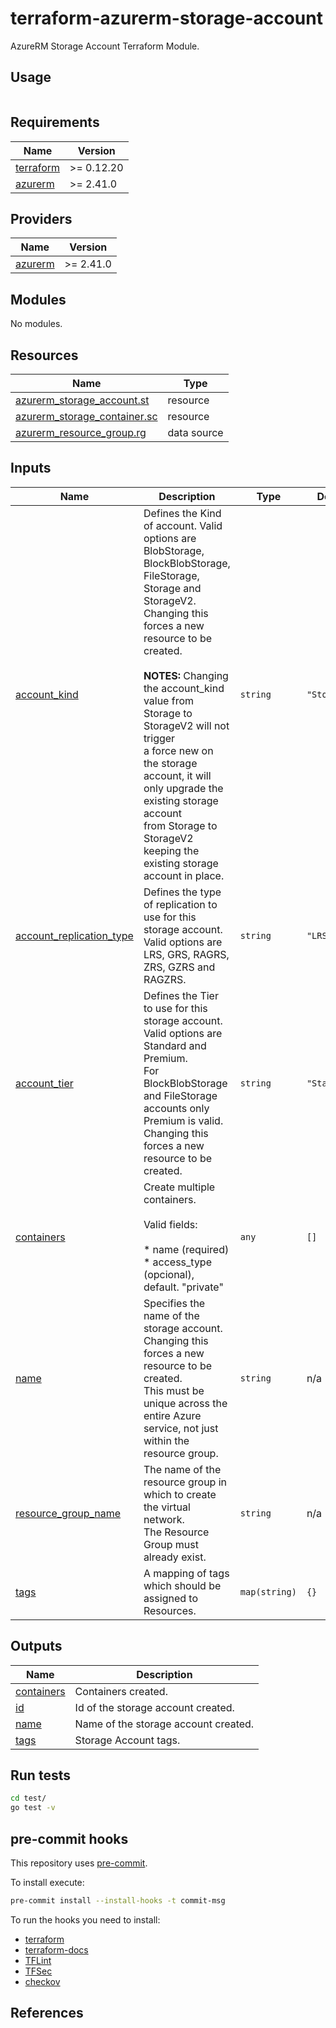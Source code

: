 # terraform-azurerm-storage-account

AzureRM Storage Account Terraform Module.

## Usage

```hcl:examples/basic/main.tf
```

<!-- BEGINNING OF PRE-COMMIT-TERRAFORM DOCS HOOK -->
## Requirements

| Name | Version |
|------|---------|
| <a name="requirement_terraform"></a> [terraform](#requirement\_terraform) | >= 0.12.20 |
| <a name="requirement_azurerm"></a> [azurerm](#requirement\_azurerm) | >= 2.41.0 |

## Providers

| Name | Version |
|------|---------|
| <a name="provider_azurerm"></a> [azurerm](#provider\_azurerm) | >= 2.41.0 |

## Modules

No modules.

## Resources

| Name | Type |
|------|------|
| [azurerm_storage_account.st](https://registry.terraform.io/providers/hashicorp/azurerm/latest/docs/resources/storage_account) | resource |
| [azurerm_storage_container.sc](https://registry.terraform.io/providers/hashicorp/azurerm/latest/docs/resources/storage_container) | resource |
| [azurerm_resource_group.rg](https://registry.terraform.io/providers/hashicorp/azurerm/latest/docs/data-sources/resource_group) | data source |

## Inputs

| Name | Description | Type | Default | Required |
|------|-------------|------|---------|:--------:|
| <a name="input_account_kind"></a> [account\_kind](#input\_account\_kind) | Defines the Kind of account. Valid options are BlobStorage, BlockBlobStorage, FileStorage, Storage and StorageV2.<br>Changing this forces a new resource to be created.<br><br>**NOTES:** Changing the account\_kind value from Storage to StorageV2 will not trigger<br>a force new on the storage account, it will only upgrade the existing storage account<br>from Storage to StorageV2 keeping the existing storage account in place. | `string` | `"StorageV2"` | no |
| <a name="input_account_replication_type"></a> [account\_replication\_type](#input\_account\_replication\_type) | Defines the type of replication to use for this storage account.<br>Valid options are LRS, GRS, RAGRS, ZRS, GZRS and RAGZRS. | `string` | `"LRS"` | no |
| <a name="input_account_tier"></a> [account\_tier](#input\_account\_tier) | Defines the Tier to use for this storage account.<br>Valid options are Standard and Premium.<br>For BlockBlobStorage and FileStorage accounts only Premium is valid.<br>Changing this forces a new resource to be created. | `string` | `"Standard"` | no |
| <a name="input_containers"></a> [containers](#input\_containers) | Create multiple containers.<br><br>Valid fields:<br><br>* name (required)<br>* access\_type (opcional), default. "private" | `any` | `[]` | no |
| <a name="input_name"></a> [name](#input\_name) | Specifies the name of the storage account.<br>Changing this forces a new resource to be created.<br>This must be unique across the entire Azure service, not just within the resource group. | `string` | n/a | yes |
| <a name="input_resource_group_name"></a> [resource\_group\_name](#input\_resource\_group\_name) | The name of the resource group in which to create the virtual network.<br>The Resource Group must already exist. | `string` | n/a | yes |
| <a name="input_tags"></a> [tags](#input\_tags) | A mapping of tags which should be assigned to Resources. | `map(string)` | `{}` | no |

## Outputs

| Name | Description |
|------|-------------|
| <a name="output_containers"></a> [containers](#output\_containers) | Containers created. |
| <a name="output_id"></a> [id](#output\_id) | Id of the storage account created. |
| <a name="output_name"></a> [name](#output\_name) | Name of the storage account created. |
| <a name="output_tags"></a> [tags](#output\_tags) | Storage Account tags. |
<!-- END OF PRE-COMMIT-TERRAFORM DOCS HOOK -->
## Run tests

```bash
cd test/
go test -v
```

## pre-commit hooks

This repository uses [pre-commit](https://pre-commit.com/).

To install execute:

```bash
pre-commit install --install-hooks -t commit-msg
```

To run the hooks you need to install:

* [terraform](https://github.com/hashicorp/terraform)
* [terraform-docs](https://github.com/terraform-docs/terraform-docs)
* [TFLint](https://github.com/terraform-linters/tflint)
* [TFSec](https://github.com/tfsec/tfsec)
* [checkov](https://github.com/bridgecrewio/checkov)

## References
